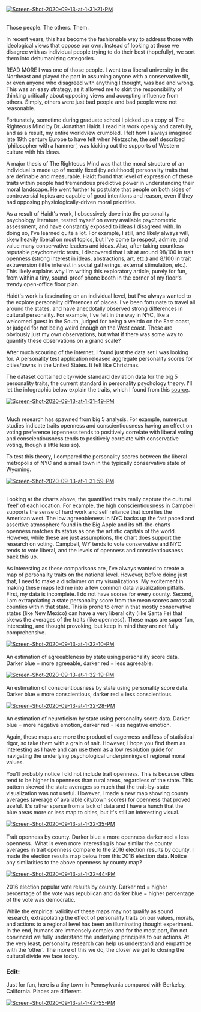 <a href="https://postimg.cc/Fkpqx3xs" target="_blank"><img src="https://i.postimg.cc/SjbhkG28/Screen-Shot-2020-09-13-at-1-31-21-PM.png" alt="Screen-Shot-2020-09-13-at-1-31-21-PM"/></a><br/><br/>




Those people. The others. Them. 

In recent years, this has become the fashionable way to address those with ideological views that oppose our own. Instead of looking at those we disagree with as individual people trying to do their best (hopefully), we sort them into dehumanizing categories. 

READ MORE
I was one of those people. I went to a liberal university in the Northeast and played the part in assuming anyone with a conservative tilt, or even anyone who disagreed with anything I thought, was bad and wrong. This was an easy strategy, as it allowed me to skirt the responsibility of thinking critically about opposing views and accepting influence from others. Simply, others were just bad people and bad people were not reasonable. 

Fortunately, sometime during graduate school I picked up a copy of The Righteous Mind by Dr. Jonathan Haidt. I read his work openly and carefully, and as a result, my entire worldview crumbled. I felt how I always imagined late 19th century Europe to have felt when Nietzsche, the self described 'philosopher with a hammer', was kicking out the supports of Western culture with his ideas.

A major thesis of The Righteous Mind was that the moral structure of an individual is made up of mostly fixed (by adulthood) personality traits that are definable and measurable. Haidt found that level of expression of these traits within people had tremendous predictive power in understanding their moral landscape. He went further to postulate that people on both sides of controversial topics are capable of good intentions and reason, even if they had opposing physiologically-driven moral priorities. 

As a result of Haidt's work, I obsessively dove into the personality psychology literature, tested myself on every available psychometric assessment, and have constantly exposed to ideas I disagreed with. In doing so, I've learned quite a lot. For example, I still, and likely always will, skew heavily liberal on most topics, but I've come to respect, admire, and value many conservative leaders and ideas. Also, after taking countless reputable psychometric tests, I discovered that I sit at around 98/100 in trait openness (strong interest in ideas, abstractions, art, etc.) and 8/100 in trait extraversion (little interest in social gatherings, external stimulation, etc.). This likely explains why I'm writing this exploratory article, purely for fun, from within a tiny, sound-proof phone booth in the corner of my floor's trendy open-office floor plan.

Haidt's work is fascinating on an individual level, but I've always wanted to the explore personality differences of places. I've been fortunate to travel all around the states, and have anecdotally observed strong differences in cultural personality. For example, I've felt in the way in NYC, like a welcomed guest in the South, judged for being a weirdo on the East coast, or judged for not being weird enough on the West coast. These are obviously just my own observations, but what if there was some way to quantify these observations on a grand scale?

After much scouring of the internet, I found just the data set I was looking for. A personality test application released aggregate personality scores for cities/towns in the United States. It felt like Christmas.

The dataset contained city-wide standard deviation data for the big 5 personality traits, the current standard in personality psychology theory. I'll let the infographic below explain the traits, which I found from this [source](https://www.chegg.com/homework-help/review-big-five-personality-traits-shown-figure-1115-areas-w-chapter-11-problem-47paq-solution-9781630181857-exc).

<a href="https://postimg.cc/bsNNfRWg" target="_blank"><img src="https://i.postimg.cc/pXK98GBw/Screen-Shot-2020-09-13-at-1-31-49-PM.png" alt="Screen-Shot-2020-09-13-at-1-31-49-PM"/></a><br/><br/>

Much research has spawned from big 5 analysis. For example, numerous studies indicate traits openness and conscientiousness having an effect on voting preference (openness tends to positively correlate with liberal voting and conscientiousness tends to positively correlate with conservative voting, though a little less so).

To test this theory, I compared the personality scores between the liberal metropolis of NYC and a small town in the typically conservative state of Wyoming.

<a href="https://postimg.cc/fkvTPP2k" target="_blank"><img src="https://i.postimg.cc/VsxrJQX9/Screen-Shot-2020-09-13-at-1-31-59-PM.png" alt="Screen-Shot-2020-09-13-at-1-31-59-PM"/></a><br/><br/>

Looking at the charts above, the quantified traits really capture the cultural 'feel' of each location. For example, the high conscientiousness in Campbell supports the sense of hard work and self reliance that iconifies the American west. The low agreeableness in NYC backs up the fast paced and assertive atmosphere found in the Big Apple and its off-the-charts openness matches its status as one the artistic capitals of the world. However, while these are just assumptions, the chart does support the research on voting. Campbell, WY tends to vote conservative and NYC tends to vote liberal, and the levels of openness and conscientiousness back this up.

As interesting as these comparisons are, I've always wanted to create a map of personality traits on the national level. However, before doing just that, I need to make a disclaimer on my visualizations. My excitement in making these maps led me into a few common data visualization pitfalls. First, my data is incomplete. I do not have scores for every county. Second, I am extrapolating a state personality score from the mean scores across all counties within that state. This is prone to error in that mostly conservative states (like New Mexico) can have a very liberal city (like Santa Fe) that skews the averages of the traits (like openness). These maps are super fun, interesting, and thought provoking, but keep in mind they are not fully comprehensive.

<a href="https://postimg.cc/56794CMV" target="_blank"><img src="https://i.postimg.cc/zG5ykCtV/Screen-Shot-2020-09-13-at-1-32-10-PM.png" alt="Screen-Shot-2020-09-13-at-1-32-10-PM"/></a><br/><br/>
An estimation of agreeableness by state using personality score data. Darker blue = more agreeable, darker red = less agreeable.

<a href="https://postimg.cc/FYw9cXRC" target="_blank"><img src="https://i.postimg.cc/d0VDbqKF/Screen-Shot-2020-09-13-at-1-32-19-PM.png" alt="Screen-Shot-2020-09-13-at-1-32-19-PM"/></a><br/><br/>
An estimation of conscientiousness by state using personality score data. Darker blue = more conscientious, darker red = less conscientious.

<a href="https://postimg.cc/188mf39N" target="_blank"><img src="https://i.postimg.cc/W1nhYdCS/Screen-Shot-2020-09-13-at-1-32-28-PM.png" alt="Screen-Shot-2020-09-13-at-1-32-28-PM"/></a><br/><br/>
An estimation of neuroticism by state using personality score data. Darker blue = more negative emotion, darker red = less negative emotion.

Again, these maps are more the product of eagerness and less of statistical rigor, so take them with a grain of salt. However, I hope you find them as interesting as I have and can use them as a low resolution guide for navigating the underlying psychological underpinnings of regional moral values.

You'll probably notice I did not include trait openness. This is because cities tend to be higher in openness than rural areas, regardless of the state. This pattern skewed the state averages so much that the trait-by-state visualization was not useful. However, I made a new map showing county averages (average of available city/town scores) for openness that proved useful. It's rather sparse from a lack of data and I have a hunch that the blue areas more or less map to cities, but it's still an interesting visual.

<a href="https://postimg.cc/XZFnk1Bj" target="_blank"><img src="https://i.postimg.cc/DzpmFt2X/Screen-Shot-2020-09-13-at-1-32-35-PM.png" alt="Screen-Shot-2020-09-13-at-1-32-35-PM"/></a><br/><br/>
Trait openness by county. Darker blue = more openness darker red = less openness.
﻿
What is even more interesting is how similar the county averages in trait openness compare to the 2016 election results by county. I made the election results map below from this 2016 election data. Notice any similarities to the above openness by county map?

<a href="https://postimg.cc/LYp2Ckjz" target="_blank"><img src="https://i.postimg.cc/mDckr8D6/Screen-Shot-2020-09-13-at-1-32-44-PM.png" alt="Screen-Shot-2020-09-13-at-1-32-44-PM"/></a><br/><br/>
2016 election popular vote results by county. Darker red = higher percentage of the vote was republican and darker blue = higher percentage of the vote was democratic.

While the empirical validity of these maps may not qualify as sound research, extrapolating the effect of personality traits on our values, morals, and actions to a regional level has been an illuminating thought experiment. In the end, humans are immensely complex and for the most part, I'm not convinced we fully understand the underlying principles to our actions. At the very least, personality research can help us understand and empathize with the 'other'. The more of this we do, the closer we get to closing the cultural divide we face today.


### Edit:
Just for fun, here is a tiny town in Pennsylvania compared with Berkeley, California. Places are different.

<a href='https://postimg.cc/ppGznCFc' target='_blank'><img src='https://i.postimg.cc/t4y5wmCb/Screen-Shot-2020-09-13-at-1-42-55-PM.png' border='0' alt='Screen-Shot-2020-09-13-at-1-42-55-PM'/></a>

